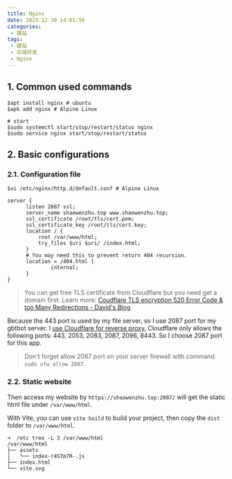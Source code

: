 ```yaml
---
title: Nginx
date: 2023-12-30 14:01:50
categories:
 - 建站
tags:
 - 建站
 - 后端开发
 - Nginx
---
```


## 1. Common used commands

```shell
$apt install nginx # ubuntu
$apk add nginx # Alpine Linux

# start
$sudo systemctl start/stop/restart/status nginx
$sudo service nginx start/stop/restart/status
```

## 2. Basic configurations

### 2.1. Configuration file

```shell
$vi /etc/nginx/http.d/default.conf # Alpine Linux

server {
      listen 2087 ssl;
      server_name shaowenzhu.top www.shaowenzhu.top;
      ssl_certificate /root/tls/cert.pem;
      ssl_certificate_key /root/tls/cert.key;
      location / {
          root /var/www/html;
          try_files $uri $uri/ /index.html;
      }
      # You may need this to prevent return 404 recursion.
      location = /404.html {
              internal;
      }
}
```

> You can get free TLS certificate from Cloudflare but you need get a domain first. Learn more: [Coudflare TLS encryption 520 Error Code & too Many Redirections - David's Blog](https://davidzhu.xyz/post/build-website/008-enable-cloudflare-reverse-proxy/)

Because the 443 port is used by my file server, so I use 2087 port for my gbtbot server. I [use Cloudflare for reverse proxy](https://davidzhu.xyz/post/build-website/008-enable-cloudflare-reverse-proxy/), Cloudflare only allows the following ports: 443, 2053, 2083, 2087, 2096, 8443. So I choose 2087 port for this app. 

> Don't forget allow 2087 port on your server firewall with command `sudo ufw allow 2087`.

### 2.2. Static website

Then access my website by `https://shaowenzhu.top:2087/` will get the static html file under `/var/www/html`. 

With Vite, you can use `vite build` to build your project, then copy the `dist` folder to `/var/www/html`. 

```shell
➜  /etc tree -L 3 /var/www/html
/var/www/html
├── assets
│   └── index-r4STm7R-.js
├── index.html
└── vite.svg
```
